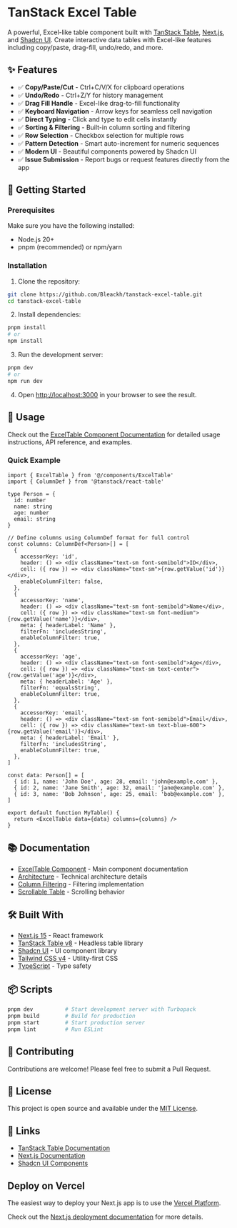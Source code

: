 # TanStack Excel Table

A powerful, Excel-like table component built with [TanStack Table](https://tanstack.com/table), [Next.js](https://nextjs.org), and [Shadcn UI](https://ui.shadcn.com). Create interactive data tables with Excel-like features including copy/paste, drag-fill, undo/redo, and more.

## ✨ Features

- ✅ **Copy/Paste/Cut** - Ctrl+C/V/X for clipboard operations
- ✅ **Undo/Redo** - Ctrl+Z/Y for history management
- ✅ **Drag Fill Handle** - Excel-like drag-to-fill functionality
- ✅ **Keyboard Navigation** - Arrow keys for seamless cell navigation
- ✅ **Direct Typing** - Click and type to edit cells instantly
- ✅ **Sorting & Filtering** - Built-in column sorting and filtering
- ✅ **Row Selection** - Checkbox selection for multiple rows
- ✅ **Pattern Detection** - Smart auto-increment for numeric sequences
- ✅ **Modern UI** - Beautiful components powered by Shadcn UI
- ✅ **Issue Submission** - Report bugs or request features directly from the app

## 🚀 Getting Started

### Prerequisites

Make sure you have the following installed:
- Node.js 20+ 
- pnpm (recommended) or npm/yarn

### Installation

1. Clone the repository:
```bash
git clone https://github.com/Bleackh/tanstack-excel-table.git
cd tanstack-excel-table
```

2. Install dependencies:
```bash
pnpm install
# or
npm install
```

3. Run the development server:
```bash
pnpm dev
# or
npm run dev
```

4. Open [http://localhost:3000](http://localhost:3000) in your browser to see the result.

## 📖 Usage

Check out the [ExcelTable Component Documentation](./src/components/ExcelTable/README.md) for detailed usage instructions, API reference, and examples.

### Quick Example

```tsx
import { ExcelTable } from '@/components/ExcelTable'
import { ColumnDef } from '@tanstack/react-table'

type Person = {
  id: number
  name: string
  age: number
  email: string
}

// Define columns using ColumnDef format for full control
const columns: ColumnDef<Person>[] = [
  {
    accessorKey: 'id',
    header: () => <div className="text-sm font-semibold">ID</div>,
    cell: ({ row }) => <div className="text-sm">{row.getValue('id')}</div>,
    enableColumnFilter: false,
  },
  {
    accessorKey: 'name',
    header: () => <div className="text-sm font-semibold">Name</div>,
    cell: ({ row }) => <div className="text-sm font-medium">{row.getValue('name')}</div>,
    meta: { headerLabel: 'Name' },
    filterFn: 'includesString',
    enableColumnFilter: true,
  },
  {
    accessorKey: 'age',
    header: () => <div className="text-sm font-semibold">Age</div>,
    cell: ({ row }) => <div className="text-sm text-center">{row.getValue('age')}</div>,
    meta: { headerLabel: 'Age' },
    filterFn: 'equalsString',
    enableColumnFilter: true,
  },
  {
    accessorKey: 'email',
    header: () => <div className="text-sm font-semibold">Email</div>,
    cell: ({ row }) => <div className="text-sm text-blue-600">{row.getValue('email')}</div>,
    meta: { headerLabel: 'Email' },
    filterFn: 'includesString',
    enableColumnFilter: true,
  },
]

const data: Person[] = [
  { id: 1, name: 'John Doe', age: 28, email: 'john@example.com' },
  { id: 2, name: 'Jane Smith', age: 32, email: 'jane@example.com' },
  { id: 3, name: 'Bob Johnson', age: 25, email: 'bob@example.com' },
]

export default function MyTable() {
  return <ExcelTable data={data} columns={columns} />
}
```

## 📚 Documentation

- [ExcelTable Component](./src/components/ExcelTable/README.md) - Main component documentation
- [Architecture](./src/components/ExcelTable/ARCHITECTURE.md) - Technical architecture details
- [Column Filtering](./src/components/ExcelTable/COLUMN_FILTER.md) - Filtering implementation
- [Scrollable Table](./src/components/ExcelTable/SCROLLABLE.md) - Scrolling behavior

## 🛠️ Built With

- [Next.js 15](https://nextjs.org/) - React framework
- [TanStack Table v8](https://tanstack.com/table) - Headless table library
- [Shadcn UI](https://ui.shadcn.com/) - UI component library
- [Tailwind CSS v4](https://tailwindcss.com/) - Utility-first CSS
- [TypeScript](https://www.typescriptlang.org/) - Type safety

## 📦 Scripts

```bash
pnpm dev          # Start development server with Turbopack
pnpm build        # Build for production
pnpm start        # Start production server
pnpm lint         # Run ESLint
```

## 🤝 Contributing

Contributions are welcome! Please feel free to submit a Pull Request.

## 📄 License

This project is open source and available under the [MIT License](LICENSE).

## 🔗 Links

- [TanStack Table Documentation](https://tanstack.com/table/latest)
- [Next.js Documentation](https://nextjs.org/docs)
- [Shadcn UI Components](https://ui.shadcn.com/)

## Deploy on Vercel

The easiest way to deploy your Next.js app is to use the [Vercel Platform](https://vercel.com/new?utm_medium=default-template&filter=next.js&utm_source=create-next-app&utm_campaign=create-next-app-readme).

Check out the [Next.js deployment documentation](https://nextjs.org/docs/app/building-your-application/deploying) for more details.
